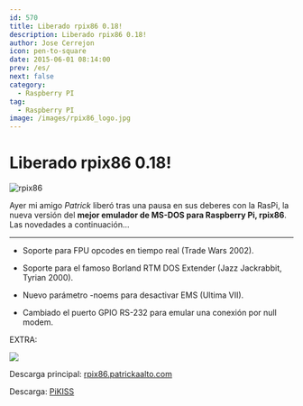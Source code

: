 ```yaml
---
id: 570
title: Liberado rpix86 0.18!
description: Liberado rpix86 0.18!
author: Jose Cerrejon
icon: pen-to-square
date: 2015-06-01 08:14:00
prev: /es/
next: false
category:
  - Raspberry PI
tag:
  - Raspberry PI
image: /images/rpix86_logo.jpg
---
```


# Liberado rpix86 0.18!

![rpix86](/images/rpix86_logo.jpg)

Ayer mi amigo *Patrick* liberó tras una pausa en sus deberes con la RasPi, la nueva versión del **mejor emulador de MS-DOS para Raspberry Pi, rpix86**. Las novedades a continuación...

- - -
* Soporte para FPU opcodes en tiempo real (Trade Wars 2002).

* Soporte para el famoso Borland RTM DOS Extender (Jazz Jackrabbit, Tyrian 2000).

* Nuevo parámetro -noems para desactivar EMS (Ultima VII).

* Cambiado el puerto GPIO RS-232 para emular una conexión por null modem.

EXTRA:

<a href="http://image.dosgamesarchive.com/games/jazz.zip"><img src="/images/2015/05/jazz_title.png"></a>

Descarga principal: [rpix86.patrickaalto.com](http://rpix86.patrickaalto.com/rdown.html)

Descarga: [PiKISS](https://github.com/jmcerrejon/PiKISS)